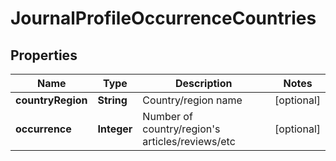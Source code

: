 

# JournalProfileOccurrenceCountries


## Properties

Name | Type | Description | Notes
------------ | ------------- | ------------- | -------------
**countryRegion** | **String** | Country/region name |  [optional]
**occurrence** | **Integer** | Number of country/region&#39;s articles/reviews/etc |  [optional]



